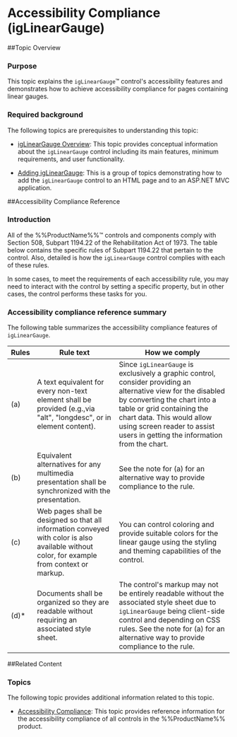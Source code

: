 ﻿<!--
|metadata|
{
    "fileName": "iglineargauge-accessibility-compliance",
    "controlName": "igLinearGauge",
    "tags": ["Section 508"]
}
|metadata|
-->

# Accessibility Compliance (igLinearGauge)



##Topic Overview


### Purpose

This topic explains the `igLinearGauge`™ control's accessibility features and demonstrates how to achieve accessibility compliance for pages containing linear gauges.

### Required background

The following topics are prerequisites to understanding this topic:


-	[igLinearGauge Overview](igLinearGauge-Overview.html): This topic provides conceptual information about the `igLinearGauge` control including its main features, minimum requirements, and user functionality.

-	[Adding igLinearGauge](igLinearGauge-Adding.html): This is a group of topics demonstrating how to add the `igLinearGauge` control to an HTML page and to an ASP.NET MVC application.


##Accessibility Compliance Reference


### Introduction

All of the %%ProductName%%™ controls and components comply with Section 508, Subpart 1194.22 of the Rehabilitation Act of 1973. The table below contains the specific rules of Subpart 1194.22 that pertain to the control. Also, detailed is how the `igLinearGauge` control complies with each of these rules.

In some cases, to meet the requirements of each accessibility rule, you may need to interact with the control by setting a specific property, but in other cases, the control performs these tasks for you.

### Accessibility compliance reference summary

The following table summarizes the accessibility compliance features of `igLinearGauge`.

Rules|Rule text|How we comply
---|---|---
(a)|A text equivalent for every non-text element shall be provided (e.g.,via "alt", "longdesc", or in element content).|Since `igLinearGauge` is exclusively a graphic control, consider providing an alternative view for the disabled by converting the chart into a table or grid containing the chart data. This would allow using screen reader to assist users in getting the information from the chart.
(b)|Equivalent alternatives for any multimedia presentation shall be synchronized with the presentation.|See the note for (a) for an alternative way to provide compliance to the rule.
(c)|Web pages shall be designed so that all information conveyed with color is also available without color, for example from context or markup.|You can control coloring and provide suitable colors for the linear gauge using the styling and theming capabilities of the control.
(d)\*|Documents shall be organized so they are readable without requiring an associated style sheet.|The control's markup may not be entirely readable without the associated style sheet due to `igLinearGauge` being client-side control and depending on CSS rules. See the note for (a) for an alternative way to provide compliance to the rule.


##Related Content

### Topics

The following topic provides additional information related to this topic.

-	[Accessibility Compliance](Accessibility-Compliance.html): This topic provides reference information for the accessibility compliance of all controls in the %%ProductName%% product.





 

 


